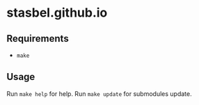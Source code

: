 # stasbel.github.io

## Requirements

* `make`

## Usage

Run `make help` for help.
Run `make update` for submodules update.
